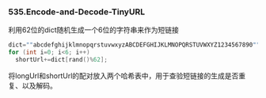 ### 535.Encode-and-Decode-TinyURL

利用62位的dict随机生成一个6位的字符串来作为短链接
```cpp
dict=""abcdefghijklmnopqrstuvwxyzABCDEFGHIJKLMNOPQRSTUVWXYZ1234567890"";
for (int i=0; i<6; i++) 
  shortUrl+=dict[rand()%62];
```
将longUrl和shortUrl的配对放入两个哈希表中，用于查验短链接的生成是否重复、以及解码。
